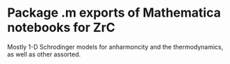 # Package .m exports of Mathematica notebooks for ZrC
Mostly 1-D Schrodinger models for anharmoncity and the thermodynamics, as well as other assorted.
